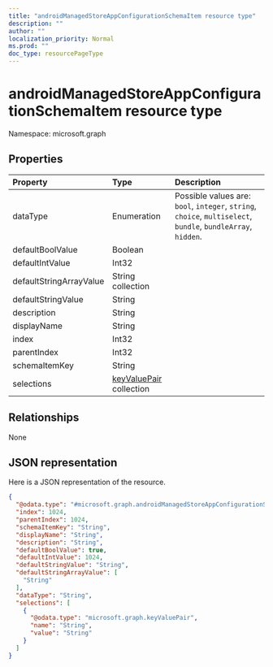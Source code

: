 ```yaml
---
title: "androidManagedStoreAppConfigurationSchemaItem resource type"
description: ""
author: ""
localization_priority: Normal
ms.prod: ""
doc_type: resourcePageType
---
```


# androidManagedStoreAppConfigurationSchemaItem resource type


Namespace: microsoft.graph



## Properties
|Property|Type|Description|
|:---|:---|:---|
|dataType|Enumeration| Possible values are: `bool`, `integer`, `string`, `choice`, `multiselect`, `bundle`, `bundleArray`, `hidden`.|
|defaultBoolValue|Boolean||
|defaultIntValue|Int32||
|defaultStringArrayValue|String collection||
|defaultStringValue|String||
|description|String||
|displayName|String||
|index|Int32||
|parentIndex|Int32||
|schemaItemKey|String||
|selections|[keyValuePair](../resources/keyvaluepair.md) collection||

## Relationships
None

## JSON representation
Here is a JSON representation of the resource.
<!-- {
  "blockType": "resource",
  "@odata.type": "microsoft.graph.androidManagedStoreAppConfigurationSchemaItem"
}
-->
``` json
{
  "@odata.type": "#microsoft.graph.androidManagedStoreAppConfigurationSchemaItem",
  "index": 1024,
  "parentIndex": 1024,
  "schemaItemKey": "String",
  "displayName": "String",
  "description": "String",
  "defaultBoolValue": true,
  "defaultIntValue": 1024,
  "defaultStringValue": "String",
  "defaultStringArrayValue": [
    "String"
  ],
  "dataType": "String",
  "selections": [
    {
      "@odata.type": "microsoft.graph.keyValuePair",
      "name": "String",
      "value": "String"
    }
  ]
}
```

